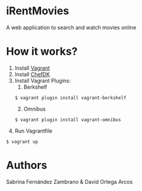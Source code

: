 # iRentMovies
A web application to search and watch movies online


# How it works?
1. Install [Vagrant](https://www.vagrantup.com/downloads.html)
2. Install [ChefDK](https://downloads.chef.io/chef-dk/)
3. Install Vagrant Plugins:
    1. Berkshelf
    ```
    $ vagrant plugin install vagrant-berkshelf
    ```
    2. Omnibus
    ```
    $ vagrant plugin install vagrant-omnibus
    ```
4. Run Vagrantfile
```
$ vagrant up
```

# Authors
Sabrina Fernández Zambrano & David Ortega Arcos
